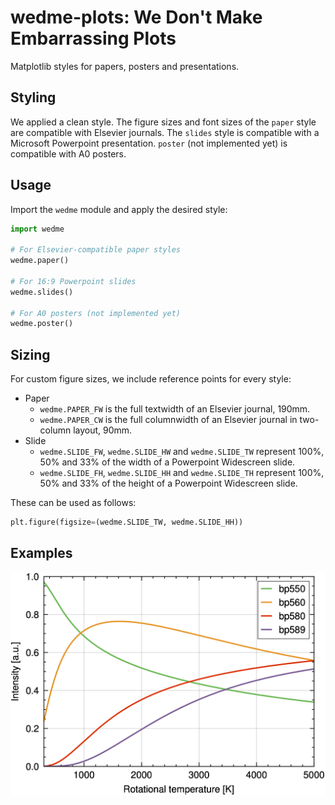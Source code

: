 # wedme-plots: We Don't Make Embarrassing Plots

Matplotlib styles for papers, posters and presentations. 

## Styling
We applied a clean style. The figure sizes and font sizes of the `paper` style are compatible with Elsevier journals. The `slides` style is compatible with a Microsoft Powerpoint presentation. `poster` (not implemented yet) is compatible with A0 posters.

## Usage
Import the `wedme` module and apply the desired style:

```python
import wedme

# For Elsevier-compatible paper styles
wedme.paper()

# For 16:9 Powerpoint slides
wedme.slides()

# For A0 posters (not implemented yet)
wedme.poster()
```

## Sizing
For custom figure sizes, we include reference points for every style:

- Paper
  - `wedme.PAPER_FW` is the full textwidth of an Elsevier journal, 190mm.
  - `wedme.PAPER_CW` is the full columnwidth of an Elsevier journal in two-column layout, 90mm.
- Slide
  - `wedme.SLIDE_FW`, `wedme.SLIDE_HW` and `wedme.SLIDE_TW` represent 100%, 50% and 33% of the width of a Powerpoint Widescreen slide.
  - `wedme.SLIDE_FH`, `wedme.SLIDE_HH` and `wedme.SLIDE_TH` represent 100%, 50% and 33% of the height of a Powerpoint Widescreen slide.

These can be used as follows:
```python
plt.figure(figsize=(wedme.SLIDE_TW, wedme.SLIDE_HH))
```

## Examples
<img src="https://github.com/mruijzendaal/wedme-plots/blob/main/img/calibration_curve_rot.png?raw=true" width="512">
